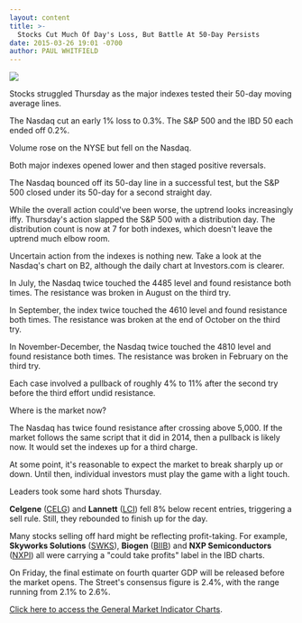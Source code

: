 ```yaml
---
layout: content
title: >-
  Stocks Cut Much Of Day's Loss, But Battle At 50-Day Persists
date: 2015-03-26 19:01 -0700
author: PAUL WHITFIELD
---
```






![](https://www.investors.com/wp-content/uploads/ibd-migrated-images/MPv_150327_635629795246970317.png)










Stocks struggled Thursday as the major indexes tested their 50-day moving average lines.


The Nasdaq cut an early 1% loss to 0.3%. The S&P 500 and the IBD 50 each ended off 0.2%.


Volume rose on the NYSE but fell on the Nasdaq.


Both major indexes opened lower and then staged positive reversals.


The Nasdaq bounced off its 50-day line in a successful test, but the S&P 500 closed under its 50-day for a second straight day.


While the overall action could've been worse, the uptrend looks increasingly iffy. Thursday's action slapped the S&P 500 with a distribution day. The distribution count is now at 7 for both indexes, which doesn't leave the uptrend much elbow room.


Uncertain action from the indexes is nothing new. Take a look at the Nasdaq's chart on B2, although the daily chart at Investors.com is clearer.


In July, the Nasdaq twice touched the 4485 level and found resistance both times. The resistance was broken in August on the third try.


In September, the index twice touched the 4610 level and found resistance both times. The resistance was broken at the end of October on the third try.


In November-December, the Nasdaq twice touched the 4810 level and found resistance both times. The resistance was broken in February on the third try.


Each case involved a pullback of roughly 4% to 11% after the second try before the third effort undid resistance.


Where is the market now?


The Nasdaq has twice found resistance after crossing above 5,000. If the market follows the same script that it did in 2014, then a pullback is likely now. It would set the indexes up for a third charge.


At some point, it's reasonable to expect the market to break sharply up or down. Until then, individual investors must play the game with a light touch.


Leaders took some hard shots Thursday.


**Celgene** ([CELG](https://research.investors.com/quote.aspx?symbol=CELG)) and **Lannett** ([LCI](https://research.investors.com/quote.aspx?symbol=LCI)) fell 8% below recent entries, triggering a sell rule. Still, they rebounded to finish up for the day.


Many stocks selling off hard might be reflecting profit-taking. For example, **Skyworks Solutions** ([SWKS](https://research.investors.com/quote.aspx?symbol=SWKS)), **Biogen** ([BIIB](https://research.investors.com/quote.aspx?symbol=BIIB)) and **NXP Semiconductors** ([NXPI](https://research.investors.com/quote.aspx?symbol=NXPI)) all were carrying a "could take profits" label in the IBD charts.


On Friday, the final estimate on fourth quarter GDP will be released before the market opens. The Street's consensus figure is 2.4%, with the range running from 2.1% to 2.6%.


[Click here to access the General Market Indicator Charts](https://www.investors.com/pdf/GMI_032715.pdf).




